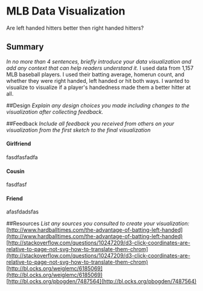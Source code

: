 # MLB Data Visualization
Are left handed hitters better then right handed hitters?

## Summary 
*In no more than 4 sentences, briefly introduce your data visualization and add any context that can help readers understand it.*
I used data from 1,157 MLB baseball players. I used their batting average, homerun count, and whether they were right handed, left handed or hit both ways. I wanted to visualize to visualize if a player's handedness made them a better hitter at all. 


##Design 
*Explain any design choices you made including changes to the visualization after collecting feedback.*



##Feedback
*Include all feedback you received from others on your visualization from the first sketch to the final visualization*
#### Girlfriend
fasdfasfadfa

#### Cousin
fasdfasf

#### Friend
afasfdadsfas

##Resources
*List any sources you consulted to create your visualization:*
[http://www.hardballtimes.com/the-advantage-of-batting-left-handed](http://www.hardballtimes.com/the-advantage-of-batting-left-handed)
[http://stackoverflow.com/questions/10247209/d3-click-coordinates-are-relative-to-page-not-svg-how-to-translate-them-chrom](http://stackoverflow.com/questions/10247209/d3-click-coordinates-are-relative-to-page-not-svg-how-to-translate-them-chrom)
[http://bl.ocks.org/weiglemc/6185069](http://bl.ocks.org/weiglemc/6185069)
[http://bl.ocks.org/pbogden/7487564](http://bl.ocks.org/pbogden/7487564)
